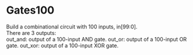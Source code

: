 # Gates100
Build a combinational circuit with 100 inputs, in[99:0].  
There are 3 outputs:  
  out_and: output of a 100-input AND gate. 
  out_or: output of a 100-input OR gate. 
  out_xor: output of a 100-input XOR gate.
